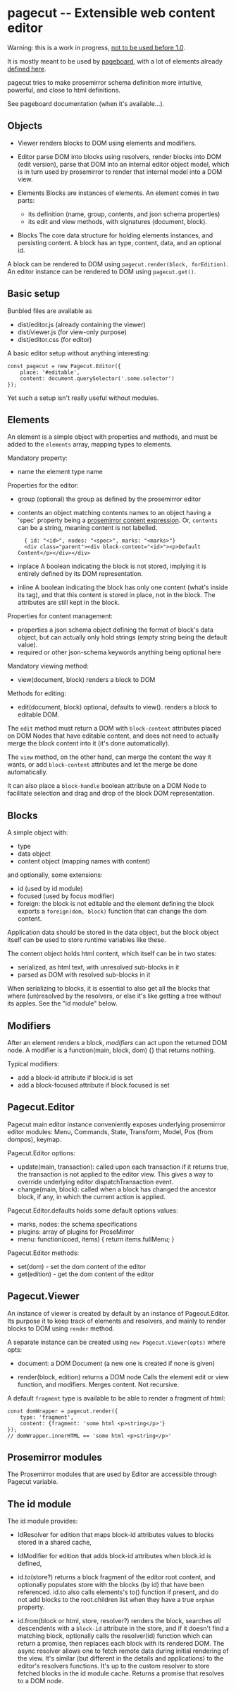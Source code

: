 pagecut -- Extensible web content editor
========================================

Warning: this is a work in progress,
[not to be used before 1.0](https://github.com/pageboard/pagecut).

It is mostly meant to be used by [pageboard](https://github.com/pageboard),
with a lot of elements already [defined here](https://github.com/pageboard/client/tree/master/packages).

pagecut tries to make prosemirror schema definition more intuitive, powerful, and close to html definitions.

See pageboard documentation (when it's available...).

Objects
-------

* Viewer
  renders blocks to DOM using elements and modifiers.

* Editor
  parse DOM into blocks using resolvers, render blocks into DOM (edit version),
  parse that DOM into an internal editor object model, which is in turn used
  by prosemirror to render that internal model into a DOM view.

* Elements
  Blocks are instances of elements.
  An element comes in two parts:
  - its definition (name, group, contents, and json schema properties)
  - its edit and view methods, with signatures (document, block).

* Blocks
  The core data structure for holding elements instances, and persisting content.
  A block has an type, content, data, and an optional id.

A block can be rendered to DOM using `pagecut.render(block, forEdition)`.
An editor instance can be rendered to DOM using `pagecut.get()`.


Basic setup
-----------

Bunbled files are available as
- dist/editor.js (already containing the viewer)
- dist/viewer.js (for view-only purpose)
- dist/editor.css (for editor)

A basic editor setup without anything interesting:

```
const pagecut = new Pagecut.Editor({
	place: '#editable',
	content: document.querySelector('.some.selector')
});
```

Yet such a setup isn't really useful without modules.


Elements
--------

An element is a simple object with properties and methods, and must be added
to the `elements` array, mapping types to elements.

Mandatory property:
- name
  the element type name

Properties for the editor:
- group (optional)
  the group as defined by the prosemirror editor
- contents
  an object matching contents names to an object having a 'spec' property being
  a [prosemirror content expression](http://prosemirror.net/guide/schema.html).
  Or, `contents` can be a string, meaning content is not labelled.
  ```
    { id: "<id>", nodes: "<spec>", marks: "<marks>"}
    <div class="parent"><div block-content="<id>"><p>Default Content</p></div></div>
  ```

- inplace
  A boolean indicating the block is not stored, implying it is entirely defined
  by its DOM representation.
- inline
  A boolean indicating the block has only one content (what's inside its tag),
  and that this content is stored in place, not in the block. The attributes
  are still kept in the block.

Properties for content management:
- properties
  a json schema object defining the format of block's data object,
  but can actually only hold strings (empty string being the default value).
- required or other json-schema keywords
  anything being optional here

Mandatory viewing method:
- view(document, block)
  renders a block to DOM

Methods for editing:
- edit(document, block)
  optional, defaults to view().
  renders a block to editable DOM.

The `edit` method must return a DOM with `block-content` attributes placed on
DOM Nodes that have editable content, and does not need to actually merge the
block content into it (it's done automatically).

The `view` method, on the other hand, can merge the content the way it wants,
or add `block-content` attributes and let the merge be done automatically.

It can also place a `block-handle` boolean attribute on a DOM Node to facilitate
selection and drag and drop of the block DOM representation.


Blocks
------

A simple object with:
- type
- data object
- content object (mapping names with content)

and optionally, some extensions:
- id (used by id module)
- focused (used by focus modifier)
- foreign: the block is not editable and the element defining the block exports
a `foreign(dom, block)` function that can change the dom content.

Application data should be stored in the data object, but the block object itself
can be used to store runtime variables like these.

The content object holds html content, which itself can be in two states:
- serialized, as html text, with unresolved sub-blocks in it
- parsed as DOM with resolved sub-blocks in it

When serializing to blocks, it is essential to also get all the blocks that
where (un)resolved by the resolvers, or else it's like getting a tree without
its apples. See the "id module" below.


Modifiers
---------

After an element renders a block, *modifiers* can act upon the returned DOM node.
A modifier is a function(main, block, dom) {} that returns nothing.

Typical modifiers:
- add a block-id attribute if block.id is set
- add a block-focused attribute if block.focused is set

Pagecut.Editor
--------------

Pagecut main editor instance conveniently exposes underlying prosemirror editor
modules: Menu, Commands, State, Transform, Model, Pos (from dompos), keymap.


Pagecut.Editor options:
- update(main, transaction): called upon each transaction
  if it returns true, the transaction is not applied to the editor view.
  This gives a way to override underlying editor dispatchTransaction event.
- change(main, block): called when a block has changed
  the ancestor block, if any, in which the current action is applied.

Pagecut.Editor.defaults holds some default options values:
- marks, nodes: the schema specifications
- plugins: array of plugins for ProseMirror
- menu: function(coed, items) { return items.fullMenu; }

Pagecut.Editor methods:
- set(dom) - set the dom content of the editor
- get(edition) - get the dom content of the editor


Pagecut.Viewer
--------------

An instance of viewer is created by default by an instance of Pagecut.Editor.
Its purpose it to keep track of elements and resolvers, and mainly to render
blocks to DOM using `render` method.

A separate instance can be created using `new Pagecut.Viewer(opts)` where opts:
- document: a DOM Document (a new one is created if none is given)


* render(block, edition) returns a DOM node
  Calls the element edit or view function, and modifiers.
  Merges content. Not recursive.

A default `fragment` type is available to be able to render a fragment of html:
```
const domWrapper = pagecut.render({
	type: 'fragment',
	content: {fragment: 'some html <p>string</p>'}
});
// domWrapper.innerHTML == 'some html <p>string</p>'
```

Prosemirror modules
-------------------

The Prosemirror modules that are used by Editor are accessible through
Pagecut variable.


The id module
-------------

The id module provides:
- IdResolver for edition that maps block-id attributes values to blocks stored
in a shared cache,

- IdModifier for edition that adds block-id attributes when block.id is defined,

- id.to(store?) returns a block fragment of the editor root content, and
  optionally populates store with the blocks (by id) that have been referenced.
  id.to also calls elements's to() function if present, and do not add blocks to
  the root.children list when they have a true `orphan` property.

- id.from(block or html, store, resolver?) renders the block, searches *all*
  descendents with a `block-id` attribute in the store, and if it doesn't find
  a matching block, optionally calls the resolver(id) function which can return
  a promise, then replaces each block with its rendered DOM.
  The async resolver allows one to fetch remote data during initial rendering
  of the view. It's similar (but different in the details and applications) to
  the editor's resolvers functions.
  It's up to the custom resolver to store fetched blocks in the id module cache.
  Returns a promise that resolves to a DOM node.

